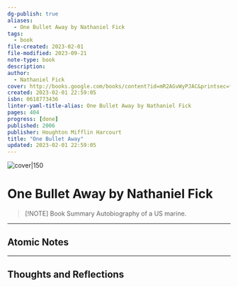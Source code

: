 ```yaml
---
dg-publish: true
aliases:
  - One Bullet Away by Nathaniel Fick
tags:
  - book
file-created: 2023-02-01
file-modified: 2023-09-21
note-type: book 
description: 
author:
  - Nathaniel Fick
cover: http://books.google.com/books/content?id=mR2AGvWyPJAC&printsec=frontcover&img=1&zoom=1&edge=curl&source=gbs_api
created: 2023-02-01 22:59:05
isbn: 0618773436
linter-yaml-title-alias: One Bullet Away by Nathaniel Fick
pages: 404
progress: [done]
published: 2006
publisher: Houghton Mifflin Harcourt
title: "One Bullet Away"
updated: 2023-02-01 22:59:05
---
```


![cover|150](http://books.google.com/books/content?id=mR2AGvWyPJAC&printsec=frontcover&img=1&zoom=1&edge=curl&source=gbs_api)

# One Bullet Away by Nathaniel Fick

> [!NOTE] Book Summary
> Autobiography of a US marine.

---

## Atomic Notes

---

## Thoughts and Reflections
